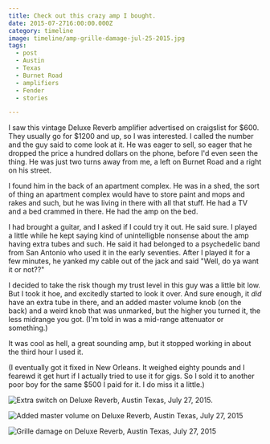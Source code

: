 ```yaml
---
title: Check out this crazy amp I bought.
date: 2015-07-2716:00:00.000Z
category: timeline
image: timeline/amp-grille-damage-jul-25-2015.jpg
tags:
  - post 
  - Austin
  - Texas
  - Burnet Road
  - amplifiers
  - Fender
  - stories

---
```


I saw this vintage Deluxe Reverb amplifier advertised on craigslist for $600. They usually go for $1200 and up, so I was interested.
I called the number and the guy said to come look at it. He was eager to sell, so eager that he dropped the price a hundred dollars on the phone, before I'd even seen the thing. He was just two turns away from me, a left on Burnet Road and a right on his street.

I found him in the back of an apartment complex. He was in a shed, the sort of thing an apartment complex would have to store paint and mops and rakes and such, but he was living in there with all that stuff. He had a TV and a bed crammed in there. He had the amp on the bed.

I had brought a guitar, and I asked if I could try it out. He said sure. I played a little while he kept saying kind of unintelligble nonsense about the amp having extra tubes and such. He said it had belonged to a psychedelic band from San Antonio who used it in the early seventies. After I played it for a few minutes, he yanked my cable out of the jack and said "Well, do ya want it or not??"

I decided to take the risk though my trust level in this guy was a little bit low. But I took it hoe, and excitedly started to look it over. And sure enough, it _did_ have an extra tube in there, and an added master volume knob (on the back) and a weird knob that was unmarked, but the higher you turned it, the less midrange you got. (I'm told in was a mid-range attenuator or something.)

It was cool as hell, a great sounding amp, but it stopped working in about the third hour I used it.

(I eventually got it fixed in New Orleans. It weighed eighty pounds and I fearewd it get hurt if I actually tried to use it for gigs. So I sold it to another poor boy for the same $500 I paid for it. I do miss it a little.)


![Extra switch on Deluxe Reverb, Austin Texas, July 27, 2015.](/static/img/timeline/amp-extra-switch-jul-27-2015.jpg)

![Added master volume on Deluxe Reverb, Austin Texas, July 27, 2015](/static/img/timeline/amp-master-volume-jul-27-2015.jpg)

![Grille damage on Deluxe Reverb, Austin Texas, July 27, 2015](/static/img/timeline/amp-grille-damage-jul-27-2015.jpg)

